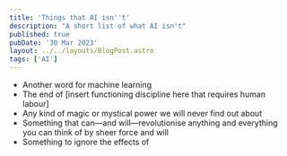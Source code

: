 ```yaml
---
title: 'Things that AI isn''t'
description: "A short list of what AI isn't"
published: true
pubDate: '30 Mar 2023'
layout: ../../layouts/BlogPost.astro
tags: ['AI']
---
```


* Another word for machine learning
* The end of &lsqb;insert functioning discipline here that requires human labour&rsqb;
* Any kind of magic or mystical power we will never find out about
* Something that can—and will—revolutionise anything and everything you can think of by sheer force and will
* Something to ignore the effects of